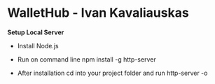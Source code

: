 # WalletHub - Ivan Kavaliauskas

**Setup Local Server**

- Install Node.js

- Run on command line npm install -g http-server

- After installation cd into your project folder and run http-server -o
